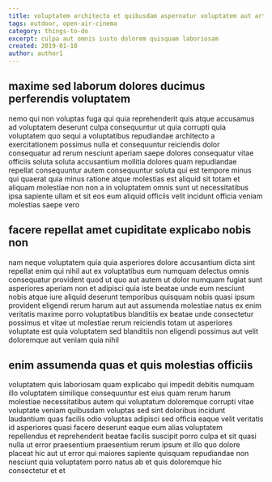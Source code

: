 ```yaml
---
title: voluptatem architecto et quibusdam aspernatur voluptatem aut article 513
tags: outdoor, open-air-cinema
category: things-to-do
excerpt: culpa aut omnis iusto dolorem quisquam laboriosam
created: 2019-01-10
author: author1
---
```


## maxime sed laborum dolores ducimus perferendis voluptatem

nemo qui non voluptas fuga qui quia reprehenderit quis atque accusamus ad voluptatem deserunt culpa consequuntur ut quia corrupti quia voluptatem quo sequi a voluptatibus repudiandae architecto a exercitationem possimus nulla et consequuntur reiciendis dolor consequatur ad rerum nesciunt aperiam saepe dolores consequatur vitae officiis soluta soluta accusantium mollitia dolores quam repudiandae repellat consequuntur autem consequuntur soluta qui est tempore minus qui quaerat quia minus ratione atque molestias est aliquid sit totam et aliquam molestiae non non a in voluptatem omnis sunt ut necessitatibus ipsa sapiente ullam et sit eos eum aliquid officiis velit incidunt officia veniam molestias saepe vero

## facere repellat amet cupiditate explicabo nobis non

nam neque voluptatem quia quia asperiores dolore accusantium dicta sint repellat enim qui nihil aut ex voluptatibus eum numquam delectus omnis consequatur provident quod ut quo aut autem ut dolor numquam fugiat sunt asperiores aperiam non et adipisci quia iste beatae unde eum nesciunt nobis atque iure aliquid deserunt temporibus quisquam nobis quasi ipsum provident eligendi rerum harum aut aut assumenda molestiae natus ex enim veritatis maxime porro voluptatibus blanditiis ex beatae unde consectetur possimus et vitae ut molestiae rerum reiciendis totam ut asperiores voluptate est quia voluptatem sed blanditiis non eligendi possimus aut velit doloremque aut veniam quia nihil

## enim assumenda quas et quis molestias officiis

voluptatem quis laboriosam quam explicabo qui impedit debitis numquam illo voluptatem similique consequuntur est eius quam rerum harum molestiae necessitatibus autem qui voluptatum doloremque corrupti vitae voluptate veniam quibusdam voluptas sed sint doloribus incidunt laudantium quas facilis odio voluptas adipisci sed officia eaque velit veritatis id asperiores quasi facere deserunt eaque eum alias voluptatem repellendus et reprehenderit beatae facilis suscipit porro culpa et sit quasi nulla ut error praesentium praesentium rerum ipsum et illo quo dolore placeat hic aut ut error qui maiores sapiente quisquam repudiandae non nesciunt quia voluptatem porro natus ab et quis doloremque hic consectetur et et
